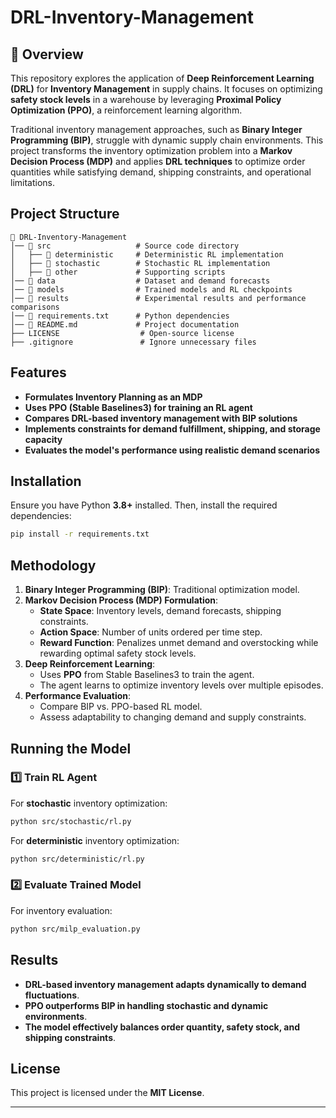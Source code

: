 # DRL-Inventory-Management

## 📌 Overview
This repository explores the application of **Deep Reinforcement Learning (DRL)** for **Inventory Management** in supply chains. It focuses on optimizing **safety stock levels** in a warehouse by leveraging **Proximal Policy Optimization (PPO)**, a reinforcement learning algorithm. 

Traditional inventory management approaches, such as **Binary Integer Programming (BIP)**, struggle with dynamic supply chain environments. This project transforms the inventory optimization problem into a **Markov Decision Process (MDP)** and applies **DRL techniques** to optimize order quantities while satisfying demand, shipping constraints, and operational limitations.

## Project Structure
```
📂 DRL-Inventory-Management
│── 📂 src                   # Source code directory
│   ├── 📂 deterministic     # Deterministic RL implementation
│   ├── 📂 stochastic        # Stochastic RL implementation
│   ├── 📂 other             # Supporting scripts
│── 📂 data                  # Dataset and demand forecasts
│── 📂 models                # Trained models and RL checkpoints
│── 📂 results               # Experimental results and performance comparisons
│── 📜 requirements.txt      # Python dependencies
│── 📜 README.md             # Project documentation
├── LICENSE                  # Open-source license
├── .gitignore               # Ignore unnecessary files
```

## Features
- **Formulates Inventory Planning as an MDP**
- **Uses PPO (Stable Baselines3) for training an RL agent**
- **Compares DRL-based inventory management with BIP solutions**
- **Implements constraints for demand fulfillment, shipping, and storage capacity**
- **Evaluates the model's performance using realistic demand scenarios**

## Installation
Ensure you have Python **3.8+** installed. Then, install the required dependencies:
```sh
pip install -r requirements.txt
```

## Methodology
1. **Binary Integer Programming (BIP)**: Traditional optimization model.
2. **Markov Decision Process (MDP) Formulation**:
   - **State Space**: Inventory levels, demand forecasts, shipping constraints.
   - **Action Space**: Number of units ordered per time step.
   - **Reward Function**: Penalizes unmet demand and overstocking while rewarding optimal safety stock levels.
3. **Deep Reinforcement Learning**:
   - Uses **PPO** from Stable Baselines3 to train the agent.
   - The agent learns to optimize inventory levels over multiple episodes.
4. **Performance Evaluation**:
   - Compare BIP vs. PPO-based RL model.
   - Assess adaptability to changing demand and supply constraints.

## Running the Model
### 1️⃣ Train RL Agent
For **stochastic** inventory optimization:
```sh
python src/stochastic/rl.py
```
For **deterministic** inventory optimization:
```sh
python src/deterministic/rl.py
```

### 2️⃣ Evaluate Trained Model
For inventory evaluation:
```sh
python src/milp_evaluation.py
```

## Results
- **DRL-based inventory management adapts dynamically to demand fluctuations**.
- **PPO outperforms BIP in handling stochastic and dynamic environments**.
- **The model effectively balances order quantity, safety stock, and shipping constraints**.


## License
This project is licensed under the **MIT License**.

---


